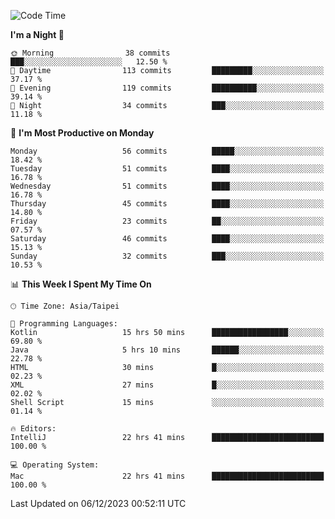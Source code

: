 <!--START_SECTION:waka-->
![Code Time](http://img.shields.io/badge/Code%20Time-724%20hrs%2036%20mins-blue)

**I'm a Night 🦉** 

```text
🌞 Morning                38 commits          ███░░░░░░░░░░░░░░░░░░░░░░   12.50 % 
🌆 Daytime                113 commits         █████████░░░░░░░░░░░░░░░░   37.17 % 
🌃 Evening                119 commits         ██████████░░░░░░░░░░░░░░░   39.14 % 
🌙 Night                  34 commits          ███░░░░░░░░░░░░░░░░░░░░░░   11.18 % 
```
📅 **I'm Most Productive on Monday** 

```text
Monday                   56 commits          █████░░░░░░░░░░░░░░░░░░░░   18.42 % 
Tuesday                  51 commits          ████░░░░░░░░░░░░░░░░░░░░░   16.78 % 
Wednesday                51 commits          ████░░░░░░░░░░░░░░░░░░░░░   16.78 % 
Thursday                 45 commits          ████░░░░░░░░░░░░░░░░░░░░░   14.80 % 
Friday                   23 commits          ██░░░░░░░░░░░░░░░░░░░░░░░   07.57 % 
Saturday                 46 commits          ████░░░░░░░░░░░░░░░░░░░░░   15.13 % 
Sunday                   32 commits          ███░░░░░░░░░░░░░░░░░░░░░░   10.53 % 
```


📊 **This Week I Spent My Time On** 

```text
🕑︎ Time Zone: Asia/Taipei

💬 Programming Languages: 
Kotlin                   15 hrs 50 mins      █████████████████░░░░░░░░   69.80 % 
Java                     5 hrs 10 mins       ██████░░░░░░░░░░░░░░░░░░░   22.78 % 
HTML                     30 mins             █░░░░░░░░░░░░░░░░░░░░░░░░   02.23 % 
XML                      27 mins             █░░░░░░░░░░░░░░░░░░░░░░░░   02.02 % 
Shell Script             15 mins             ░░░░░░░░░░░░░░░░░░░░░░░░░   01.14 % 

🔥 Editors: 
IntelliJ                 22 hrs 41 mins      █████████████████████████   100.00 % 

💻 Operating System: 
Mac                      22 hrs 41 mins      █████████████████████████   100.00 % 
```


 Last Updated on 06/12/2023 00:52:11 UTC
<!--END_SECTION:waka-->
